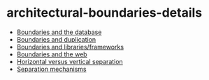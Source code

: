 <!-- this entire file is auto-generated -->

# architectural-boundaries-details

<!-- optional markdown-notes-tree directory description starts here -->

<!-- optional markdown-notes-tree directory description ends here -->

-   [Boundaries and the database](Boundaries-database.md)
-   [Boundaries and duplication](Boundaries-duplication.md)
-   [Boundaries and libraries/frameworks](Boundaries-libraries-frameworks.md)
-   [Boundaries and the web](Boundaries-web.md)
-   [Horizontal versus vertical separation](Horizontal-vertical-separation.md)
-   [Separation mechanisms](Separation-mechanisms.md)
